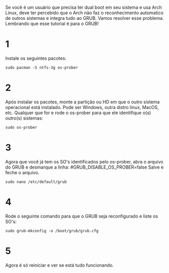 Se você é um usuário que precisa ter dual boot em seu sistema e usa Arch Linux, deve ter percebido que o Arch não faz o reconhecimento automatico de outros sistemas e integra tudo ao GRUB.
Vamos resolver esse problema.
Lembrando que esse tutorial é para o GRUB!
# 1
Instale os seguintes pacotes:
```
sudo pacman -S ntfs-3g os-prober
```
# 2
Após instalar os pacotes, monte a partição ou HD em que o outro sistema operacional está instalado. Pode ser Windows, outra distro linux, MacOS, etc. Qualquer que for e rode o os-prober para que ele identifique o(s) outro(s) sistemas:
```
sudo os-prober
```
# 3
Agora que você já tem os SO's identificados pelo os-prober, abra o arquivo do GRUB e desmarque a linha: #GRUB_DISABLE_OS_PROBER=false
Salve e feche o arquivo.
```
sudo nano /etc/default/grub
```
# 4
Rode o seguinte comando para que o GRUB seja reconfigurado e liste os SO's:
```
sudo grub-mkconfig -o /boot/grub/grub.cfg
```
# 5
Agora é só reiniciar e ver se está tudo funcionando.
